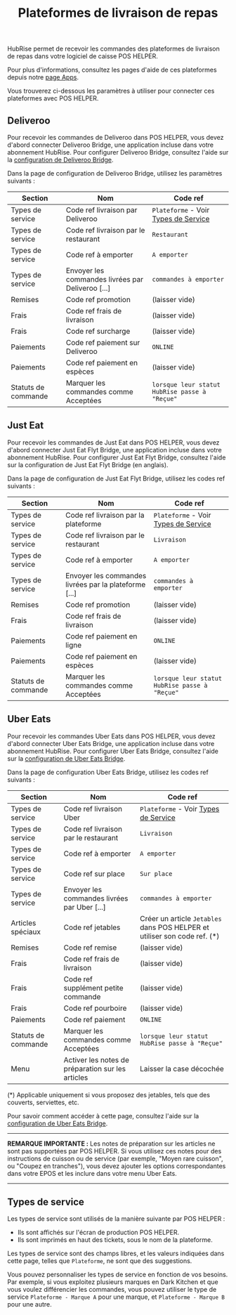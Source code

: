 ﻿---
title: Plateformes de livraison de repas
position: 6
layout: documentation
meta:
  title: Plateformes de livraison de repas | POS HELPER | HubRise
  description: HubRise permet de connecter POS HELPER à Deliveroo, Uber Eats, ou Just Eat. Paramètres à utiliser pour configurer la connexion de ces plateformes.
---

HubRise permet de recevoir les commandes des plateformes de livraison de repas dans votre logiciel de caisse POS HELPER.

Pour plus d'informations, consultez les pages d'aide de ces plateformes depuis notre [page Apps](/apps/plateformes-de-livraison-de-repas).

Vous trouverez ci-dessous les paramètres à utiliser pour connecter ces plateformes avec POS HELPER.

## Deliveroo

Pour recevoir les commandes de Deliveroo dans POS HELPER, vous devez d'abord connecter Deliveroo Bridge, une application incluse dans votre abonnement HubRise. Pour configurer Deliveroo Bridge, consultez l'aide sur la [configuration de Deliveroo Bridge](/apps/deliveroo/configuration).

Dans la page de configuration de Deliveroo Bridge, utilisez les paramètres suivants :

| Section             | Nom                                               | Code ref                                                  |
| ------------------- | ------------------------------------------------- | --------------------------------------------------------- |
| Types de service    | Code ref livraison par Deliveroo                  | `Plateforme` - Voir [Types de Service](#types-de-service) |
| Types de service    | Code ref livraison par le restaurant              | `Restaurant`                                              |
| Types de service    | Code ref à emporter                               | `A emporter`                                              |
| Types de service    | Envoyer les commandes livrées par Deliveroo [...] | `commandes à emporter`                                    |
| Remises             | Code ref promotion                                | (laisser vide)                                            |
| Frais               | Code ref frais de livraison                       | (laisser vide)                                            |
| Frais               | Code ref surcharge                                | (laisser vide)                                            |
| Paiements           | Code ref paiement sur Deliveroo                   | `ONLINE`                                                  |
| Paiements           | Code ref paiement en espèces                      | (laisser vide)                                            |
| Statuts de commande | Marquer les commandes comme Acceptées             | `lorsque leur statut HubRise passe à "Reçue"`             |

## Just Eat

Pour recevoir les commandes de Just Eat dans POS HELPER, vous devez d'abord connecter Just Eat Flyt Bridge, une application incluse dans votre abonnement HubRise. Pour configurer Just Eat Flyt Bridge, consultez l'aide sur la <Link to="/apps/just-eat-flyt/configuration" addLocalePrefix={false}>configuration de Just Eat Flyt Bridge (en anglais)</Link>.

Dans la page de configuration de Just Eat Flyt Bridge, utilisez les codes ref suivants :

| Section             | Nom                                                   | Code ref                                                  |
| ------------------- | ----------------------------------------------------- | --------------------------------------------------------- |
| Types de service    | Code ref livraison par la plateforme                  | `Plateforme` - Voir [Types de Service](#types-de-service) |
| Types de service    | Code ref livraison par le restaurant                  | `Livraison`                                               |
| Types de service    | Code ref à emporter                                   | `A emporter`                                              |
| Types de service    | Envoyer les commandes livrées par la plateforme [...] | `commandes à emporter`                                    |
| Remises             | Code ref promotion                                    | (laisser vide)                                            |
| Frais               | Code ref frais de livraison                           | (laisser vide)                                            |
| Paiements           | Code ref paiement en ligne                            | `ONLINE`                                                  |
| Paiements           | Code ref paiement en espèces                          | (laisser vide)                                            |
| Statuts de commande | Marquer les commandes comme Acceptées                 | `lorsque leur statut HubRise passe à "Reçue"`             |

## Uber Eats

Pour recevoir les commandes Uber Eats dans POS HELPER, vous devez d'abord connecter Uber Eats Bridge, une application incluse dans votre abonnement HubRise. Pour configurer Uber Eats Bridge, consultez l'aide sur la [configuration de Uber Eats Bridge](/apps/uber-eats/configuration).

Dans la page de configuration Uber Eats Bridge, utilisez les codes ref suivants :

| Section             | Nom                                               | Code ref                                                                   |
| ------------------- | ------------------------------------------------- | -------------------------------------------------------------------------- |
| Types de service    | Code ref livraison Uber                           | `Plateforme` - Voir [Types de Service](#types-de-service)                  |
| Types de service    | Code ref livraison par le restaurant              | `Livraison`                                                                |
| Types de service    | Code ref à emporter                               | `A emporter`                                                               |
| Types de service    | Code ref sur place                                | `Sur place`                                                                |
| Types de service    | Envoyer les commandes livrées par Uber [...]      | `commandes à emporter`                                                     |
| Articles spéciaux   | Code ref jetables                                 | Créer un article `Jetables` dans POS HELPER et utiliser son code ref. (\*) |
| Remises             | Code ref remise                                   | (laisser vide)                                                             |
| Frais               | Code ref frais de livraison                       | (laisser vide)                                                             |
| Frais               | Code ref supplément petite commande               | (laisser vide)                                                             |
| Frais               | Code ref pourboire                                | (laisser vide)                                                             |
| Paiements           | Code ref paiement                                 | `ONLINE`                                                                   |
| Statuts de commande | Marquer les commandes comme Acceptées             | `lorsque leur statut HubRise passe à "Reçue"`                              |
| Menu                | Activer les notes de préparation sur les articles | Laisser la case décochée                                                   |

(\*) Applicable uniquement si vous proposez des jetables, tels que des couverts, serviettes, etc.

Pour savoir comment accéder à cette page, consultez l'aide sur la [configuration de Uber Eats Bridge](/apps/uber-eats/configuration).

---

**REMARQUE IMPORTANTE :** Les notes de préparation sur les articles ne sont pas supportées par POS HELPER. Si vous utilisez ces notes pour des instructions de cuisson ou de service (par exemple, "Moyen rare cuisson", ou "Coupez en tranches"), vous devez ajouter les options correspondantes dans votre EPOS et les inclure dans votre menu Uber Eats.

---

## Types de service

Les types de service sont utilisés de la manière suivante par POS HELPER :

- Ils sont affichés sur l'écran de production POS HELPER.
- Ils sont imprimés en haut des tickets, sous le nom de la plateforme.

Les types de service sont des champs libres, et les valeurs indiquées dans cette page, telles que `Plateforme`, ne sont que des suggestions.

Vous pouvez personnaliser les types de service en fonction de vos besoins. Par exemple, si vous exploitez plusieurs marques en Dark Kitchen et que vous voulez différencier les commandes, vous pouvez utiliser le type de service `Plateforme - Marque A` pour une marque, et `Plateforme - Marque B` pour une autre.
